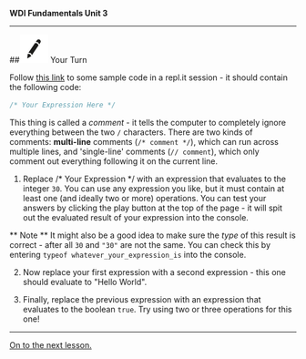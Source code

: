 **WDI Fundamentals Unit 3**

---

##![Your Turn](../assets/exercise.png) Your Turn

Follow [this link](http://repl.it/9km) to some sample code in a repl.it session - it should contain the following code:

```javascript
/* Your Expression Here */
```

This thing is called a *comment* - it tells the computer to completely ignore everything between the two `/` characters. There are two kinds of comments: **multi-line** comments (`/* comment */`), which can run across multiple lines, and 'single-line' comments (`// comment`), which only comment out everything following it on the current line.

1. Replace /* Your Expression */ with an expression that evaluates to the integer `30`. You can use any expression you like, but it must contain at least one (and ideally two or more) operations. You can test your answers by clicking the play button at the top of the page - it will spit out the evaluated result of your expression into the console.

** Note ** It might also be a good idea to make sure the *type* of this result is correct - after all `30` and `"30"` are not the same. You can check this by entering `typeof whatever_your_expression_is` into the console.

2. Now replace your first expression with a second expression - this one should evaluate to "Hello World".

3. Finally, replace the previous expression with an expression that evaluates to the boolean `true`. Try using two or three operations for this one!


---
[On to the next lesson.](05_lesson.md)